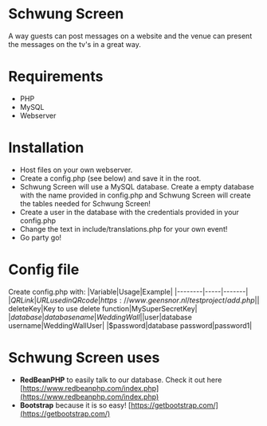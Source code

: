 # Schwung Screen
A way guests can post messages on a website and the venue can present the messages on the tv's in a great way.

# Requirements
- PHP
- MySQL
- Webserver

# Installation
- Host files on your own webserver.
- Create a config.php (see below) and save it in the root.
- Schwung Screen will use a MySQL database. Create a empty database with the name provided in config.php and Schwung Screen will create the tables needed for Schwung Screen!
- Create a user in the database with the credentials provided in your config.php
- Change the text in include/translations.php for your own event!
- Go party go!

# Config file
Create config.php with:
|Variable|Usage|Example|
|--------|-----|-------|
|$QRLink |URL used in QR code|https://www.geensnor.nl/testproject/add.php|
|$deleteKey|Key to use delete function|MySuperSecretKey|
|$database|database name|WeddingWall|
|$user|database username|WeddingWallUser|
|$password|database password|password1|

# Schwung Screen uses
- **RedBeanPHP** to easily talk to our database. Check it out here [https://www.redbeanphp.com/index.php](https://www.redbeanphp.com/index.php)
- **Bootstrap** because it is so easy! [https://getbootstrap.com/](https://getbootstrap.com/)


